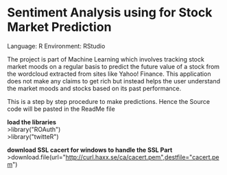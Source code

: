 Sentiment Analysis using for Stock Market Prediction
====================

Language: R
Environment: RStudio

The project is part of Machine Learning which involves tracking stock market moods on a regular basis to predict the future value of a stock from the wordcloud extracted from sites like Yahoo! Finance. This application does not make any claims to get rich but instead helps the user understand the market moods and stocks based on its past performance.


This is a step by step procedure to make predictions. Hence the Source code will be pasted in the ReadMe file


**load the libraries**                                                
\>library("ROAuth")                                      
\>library("twitteR")


**download SSL cacert for windows to handle the SSL Part**                                
\>download.file(url="http://curl.haxx.se/ca/cacert.pem",destfile="cacert.pem")


